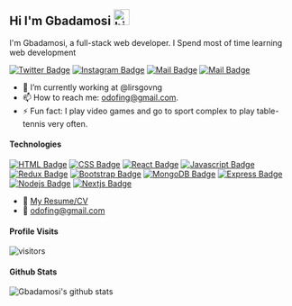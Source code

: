 ## Hi I'm Gbadamosi <img src="https://user-images.githubusercontent.com/1303154/88677602-1635ba80-d120-11ea-84d8-d263ba5fc3c0.gif" width="28px" alt="hi">

I'm Gbadamosi, a full-stack web developer.
 I Spend most of time learning web development

<!-- :mailbox: Reach me out! -->

[![Twitter Badge](https://img.shields.io/badge/-@g_odofin-1ca0f1?style=flat&labelColor=1ca0f1&logo=twitter&logoColor=white&link=https://twitter.com/Ipenywis)](https://twitter.com/g_odofin)
[![Instagram Badge](https://img.shields.io/badge/-@g_odofin-red?style=flat&labelColor=white&logo=instagram&logoColor=red&link=https://www.instagram.com/g_odofin/)](https://www.instagram.com/g_odofin/)
 [![Mail Badge](https://img.shields.io/badge/-@g_odofin-blue?style=flat&labelColor=blue&logo=linkedin&logoColor=)](https://www.linkedin.com/in/odofing/) 
 [![Mail Badge](https://img.shields.io/badge/-odofing-c0392b?style=flat&labelColor=c0392b&logo=gmail&logoColor=white)](mailto:odofing@gmail.com)

<!-- TODO: Add last video link -->

- 🔭 I’m currently working at @lirsgovng
- 📫 How to reach me: odofing@gmail.com.
- ⚡ Fun fact: I play video games and go to sport complex to play table-tennis very often.

#### Technologies

[![HTML Badge](https://img.shields.io/badge/-HTML-orange?style=for-the-badge&labelColor=black&logo=html&logoColor=e535ab)](#)
[![CSS Badge](https://img.shields.io/badge/-CSS-yellow?style=for-the-badge&labelColor=black&logo=css&logoColor=3C873A)](#)
[![React Badge](https://img.shields.io/badge/-React-61DBFB?style=for-the-badge&labelColor=black&logo=react&logoColor=61DBFB)](#) 
[![Javascript Badge](https://img.shields.io/badge/-Javascript-F0DB4F?style=for-the-badge&labelColor=black&logo=javascript&logoColor=F0DB4F)](#) 
[![Redux Badge](https://img.shields.io/badge/-Redux-F0DB4F?style=for-the-badge&labelColor=black&logo=redux&logoColor=F0DB4F)](#)
[![Bootstrap Badge](https://img.shields.io/badge/-Bootstrap-007acc?style=for-the-badge&labelColor=black&logo=bootstrap&logoColor=007acc)](#) 
[![MongoDB Badge](https://img.shields.io/badge/-MongoDB-3C873A?style=for-the-badge&labelColor=white&logo=mongodb&logoColor=3C873A)](#) 
[![Express Badge](https://img.shields.io/badge/-express-white?style=for-the-badge&labelColor=black&logo=express&logoColor=white)](#) 
[![Nodejs Badge](https://img.shields.io/badge/-Nodejs-3C873A?style=for-the-badge&labelColor=black&logo=node.js&logoColor=3C873A)](#)
[![Nextjs Badge](https://img.shields.io/badge/-Nextjs-3C873A?style=for-the-badge&labelColor=black&logo=next.js&logoColor=3C873A)](#)


- :paperclip: [My Resume/CV](https://res.cloudinary.com/dy6qqzift/image/upload/v1616255452/odofin_gbadamosi_20032021_z5kgjy.pdf)
- :email: odofing@gmail.com


#### Profile Visits 

![visitors](https://visitor-badge.glitch.me/badge?page_id=odofing.odofing)


#### Github Stats

![Gbadamosi's github stats](https://github-readme-stats.vercel.app/api?username=odofing&count_private=true&theme=tokyonight&hide=contribs,prs)

</details>

